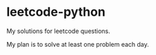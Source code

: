 # leetcode-python

My solutions for leetcode questions.

My plan is to solve at least one problem each day.
